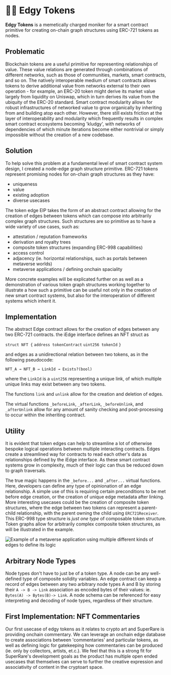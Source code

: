# 👨‍🎤 Edgy Tokens

**Edgy Tokens** is a memetically charged moniker for a smart contract primitive for creating on-chain graph structures using ERC-721 tokens as nodes.

## Problematic

Blockchain tokens are a useful primitive for representing relationships of value. These value relations are generated through combinations of different networks, such as those of communities, markets, smart contracts, and so on. The natively interoperable medium of smart contracts allows tokens to derive additional value from networks external to their own operation - for example, an ERC-20 token might derive its market value largely from liquidity on Uniswap, which in turn derives its value from the ubiquity of the ERC-20 standard. Smart contract modularity allows for robust infrastructures of networked value to grow organically by inheriting from and building atop each other. However, there still exists friction at the layer of interoperability and modularity which frequently results in complex smart contract ecosystems becoming 'kludgy', with networks of dependencies of which minute iterations become either nontrivial or simply impossible without the creation of a new codebase. 

## Solution

To help solve this problem at a fundamental level of smart contract system design, I created a node-edge graph structure primitive. ERC-721 tokens represent promising nodes for on-chain graph structures as they have:
- uniqueness
- value
- existing adoption
- diverse usecases

The token edge EIP takes the form of an abstract contract allowing for the creation of edges between tokens which can compose into arbitrarily complex graph structures. Such structures are so primitive as to have a wide variety of use cases, such as:
- attestation / reputation frameworks
- derivation and royalty trees
- composite token structures (expanding ERC-998 capabilities)
- access control
- adjacency (ie. horizontal relationships, such as portals between metaverse worlds)
- metaverse applications / defining onchain spaciality

More concrete examples will be explicated further on as well as a demonstration of various token graph structures working together to illustrate a how such a primitive can be useful not only in the creation of new smart contract systems, but also for the interoperation of different systems which inherit it.

## Implementation

The abstract Edge contract allows for the creation of edges between any two ERC-721 contracts. the iEdge interface defines an NFT struct as

`struct NFT {`
`address tokenContract`
`uint256 tokenId`
`}`

and edges as a unidirectional relation between two tokens, as in the following pseudocode:

`NFT_A → NFT_B → LinkId → Exists?(bool)`

where the `LinkId` is a `uint256` representing a unique link, of which multiple unique links may exist between any two tokens.

The functions `link` and `unlink` allow for the creation and deletion of edges. 

The virtual functions `_beforeLink`, `_afterLink`, `_beforeUnlink`, and `_afterUnlink` allow for any amount of sanity checking and post-processing to occur within the inheriting contract. 

## Utility

It is evident that token edges can help to streamline a lot of otherwise bespoke logical operations between multiple interacting contracts. Edges create a streamlined way for contracts to read each other's data as relationships defined by the iEdge interface. As these smart contract systems grow in complexity, much of their logic can thus be reduced down to graph traversals.

The true magic happens in the `_before...` and `_after...` virtual functions. Here, developers can define any type of opinionation of an edge relationship. A simple use of this is requiring certain preconditions to be met before edge creation, or the creation of unique edge metadata after linking. More interesting usecases could be the creation of composite token structures, where the edge between two tokens can represent a parent-child relationship, with the parent owning the child using `ERC721Receiver`. This ERC-998 type structure is *just one type* of composable token structure. Token graphs allow for arbitrarily complex composite token structures, as will be illustrated in the example.

![Example of a metaverse application using multiple different kinds of edges to define its logic](https://i.imgur.com/B0gZofE.png)


## Arbitrary Node Types

Node types don't have to just be of a token type. A node can be any well-defined type of composite solidity variables. An edge contract can keep a record of edges between any two arbitrary node types A and B by storing their `A -> B -> Link` association as encoded bytes of their values: ie. `Bytes(A) -> Bytes(B)-> Link`. A node schema can be referenced for easy interpreting and decoding of node types, regardless of their structure.

## First Implementation: NFT Commentaries

Our first usecase of edgy tokens as it relates to crypto art and SuperRare is providing onchain commentary. We can leverage an onchain edge database to create associations between 'commentaries' and particular tokens, as well as defining logic for gatekeeping how commentaries can be produced (ie. only by collectors, artists, et.c.). We feel that this is a strong fit for SuperRare's development goals as the product has multiple open ended usecases that themselves can serve to further the creative expression and associativity of content in the cryptoart space.
